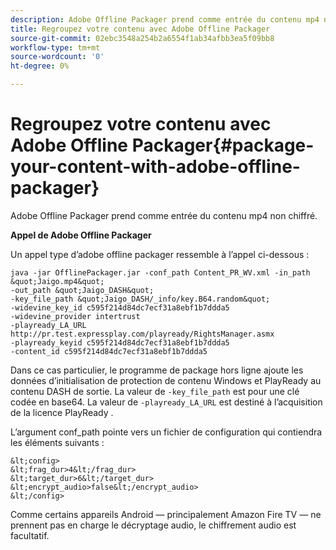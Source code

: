 ```yaml
---
description: Adobe Offline Packager prend comme entrée du contenu mp4 non chiffré.
title: Regroupez votre contenu avec Adobe Offline Packager
source-git-commit: 02ebc3548a254b2a6554f1ab34afbb3ea5f09bb8
workflow-type: tm+mt
source-wordcount: '0'
ht-degree: 0%

---
```


# Regroupez votre contenu avec Adobe Offline Packager{#package-your-content-with-adobe-offline-packager}

Adobe Offline Packager prend comme entrée du contenu mp4 non chiffré.

**Appel de Adobe Offline Packager**

Un appel type d’adobe offline packager ressemble à l’appel ci-dessous :

    java -jar OfflinePackager.jar -conf_path Content_PR_WV.xml -in_path &quot;Jaigo.mp4&quot;
    -out_path &quot;Jaigo_DASH&quot;
    -key_file_path &quot;Jaigo_DASH/_info/key.B64.random&quot;
    -widevine_key_id c595f214d84dc7ecf31a8ebf1b7ddda5
    -widevine_provider intertrust
    -playready_LA_URL
    http://pr.test.expressplay.com/playready/RightsManager.asmx
    -playready_keyid c595f214d84dc7ecf31a8ebf1b7ddda5
    -content_id c595f214d84dc7ecf31a8ebf1b7ddda5

Dans ce cas particulier, le programme de package hors ligne ajoute les données d’initialisation de protection de contenu Windows et PlayReady au contenu DASH de sortie. La valeur de `-key_file_path` est pour une clé codée en base64. La valeur de `-playready_LA_URL` est destiné à l’acquisition de la licence PlayReady .

L’argument conf_path pointe vers un fichier de configuration qui contiendra les éléments suivants :

    &lt;config>
    &lt;frag_dur>4&lt;/frag_dur>
    &lt;target_dur>6&lt;/target_dur>
    &lt;encrypt_audio>false&lt;/encrypt_audio>
    &lt;/config>

Comme certains appareils Android — principalement Amazon Fire TV — ne prennent pas en charge le décryptage audio, le chiffrement audio est facultatif.
